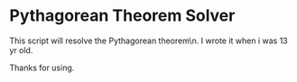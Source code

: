# Pythagorean Theorem Solver
This script will resolve the Pythagorean theorem\n. 
I wrote it when i was 13 yr old.

Thanks for using.
